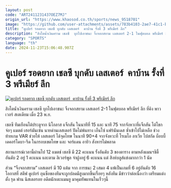 ```yaml
---
layout: post
code: "ART2411231437OEZ7MJ"
origin_url: "https://www.khaosod.co.th/sports/news_9518701"
image: "https://github.com/user-attachments/assets/783b4103-2ae7-41c1-b74b-6d49cc9d3efa"
title: "คูเปอร์ รอดยาก เชลซี บุกดับ เลสเตอร์  คาบ้าน รั้งที่ 3 พรีเมียร์ ลีก"
description: "สิงโตน้ำเงินคราม เชลซี  บุกไปเอาชนะ จิ้งจอกสยาม เลสเตอร์ 2-1 ในฟุตบอล พรีเมียร์ ลีก ที่คิง พาวเวอร์ สเตเดียม เมื่อ 23 พ.ย.เชลซี ทีมเยือนได้ประตูจาก  นิโก"
category: "SPORTS"
language: "th"
date: 2024-11-23T15:06:48.907Z
---
```


# คูเปอร์ รอดยาก เชลซี บุกดับ เลสเตอร์  คาบ้าน รั้งที่ 3 พรีเมียร์ ลีก

[![คูเปอร์ รอดยาก เชลซี บุกดับ เลสเตอร์  คาบ้าน รั้งที่ 3 พรีเมียร์ ลีก](https://www.khaosod.co.th/wpapp/uploads/2024/11/Chelsea1.jpg "คูเปอร์ รอดยาก เชลซี บุกดับ เลสเตอร์  คาบ้าน รั้งที่ 3 พรีเมียร์ ลีก")](https://www.khaosod.co.th/wpapp/uploads/2024/11/Chelsea1.jpg)

สิงโตน้ำเงินคราม เชลซี บุกไปเอาชนะ จิ้งจอกสยาม เลสเตอร์ 2-1 ในฟุตบอล พรีเมียร์ ลีก ที่คิง พาวเวอร์ สเตเดียม เมื่อ 23 พ.ย.

เชลซี ทีมเยือนได้ประตูจาก นิโกลาส แจ็กสัน ในนาทีที่ 15 และ นาที 75 จากจังหวะที่แจ็กสัน ได้โขกจ่อๆ แมตต์ เฮอร์มันเซ่น นายด่านเลสเตอร์ ปัดไม่พ้นทาง เอ็นโซ่ แฟร์นันเดส ซ้ำเข้าไปไม่เหลือ ช่วงท้ายเกม VAR ช่วยให้ เลสเตอร์ ได้จุดโทษ ในนาที 90+4 จากจังหวะที่ โรเมโอ ลาเวีย ไปสกัด บ็อบบี้ เดคอร์โดบา-รีด ในกรอบเขตโทษ และ จอร์แดน อายิว สังหารไม่พลาด

สถานการณ์เวลานี้ผ่านไป 12 แมตช์ เชลซี มี 22 คะแนน รั้งอันดับ 3 ของตาราง ตามหลังแมนฯซิตี้ อันดับ 2 อยู่ 1 คะแนน และตาม ลิเวอร์พูล จ่าฝูงอยู่ 6 คะแนน แต่ สิงห์บลูส์แข่งมากกว่า 1 นัด

ส่วน “จิ้งจอกสยาม” เลสเตอร์ มี 10 แต้ม จาก การชนะ 2 เสมอ 4 แพ้เป็นเกมที่ 6 อยู่อันดับ 16 โอกาสที่ สตีฟ คูเปอร์ กุนซือของทีมจะถูกปลดมีสูงมากขึ้นเรื่อยๆ หลังทีม มีข่าวว่าต่อเนื่องว่า เตรียมแต่งตั้ง รุด ฟาน นิสเตลรอย อดีตนักเตะแมนยู มาคุมทัพแทนในเร็วๆนี้